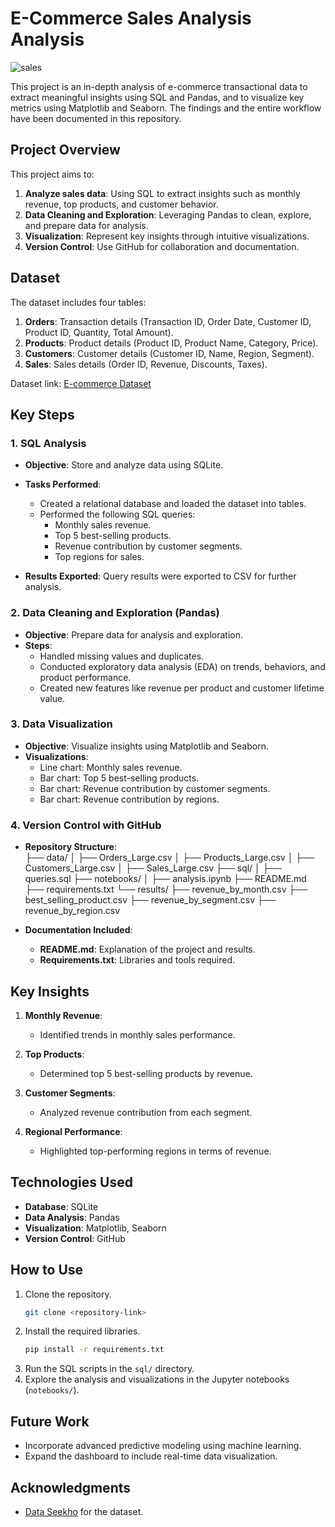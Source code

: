 # E-Commerce Sales Analysis Analysis
![sales](https://github.com/user-attachments/assets/0e47c958-5990-4a45-932a-5924711cafff)

This project is an in-depth analysis of e-commerce transactional data to extract meaningful insights using SQL and Pandas, and to visualize key metrics using Matplotlib and Seaborn. The findings and the entire workflow have been documented in this repository.

## Project Overview  
This project aims to:  
1. **Analyze sales data**: Using SQL to extract insights such as monthly revenue, top products, and customer behavior.  
2. **Data Cleaning and Exploration**: Leveraging Pandas to clean, explore, and prepare data for analysis.  
3. **Visualization**: Represent key insights through intuitive visualizations.  
4. **Version Control**: Use GitHub for collaboration and documentation.  

## Dataset  
The dataset includes four tables:  

1. **Orders**: Transaction details (Transaction ID, Order Date, Customer ID, Product ID, Quantity, Total Amount).  
2. **Products**: Product details (Product ID, Product Name, Category, Price).  
3. **Customers**: Customer details (Customer ID, Name, Region, Segment).  
4. **Sales**: Sales details (Order ID, Revenue, Discounts, Taxes).  

Dataset link: [E-commerce Dataset](https://github.com/dataseekho/sql-basics-beyond/tree/main/dataset)  

## Key Steps  

### 1. SQL Analysis  
- **Objective**: Store and analyze data using SQLite.  
- **Tasks Performed**:  
  - Created a relational database and loaded the dataset into tables.  
  - Performed the following SQL queries:  
    - Monthly sales revenue.  
    - Top 5 best-selling products.  
    - Revenue contribution by customer segments.  
    - Top regions for sales.  

- **Results Exported**: Query results were exported to CSV for further analysis.  

### 2. Data Cleaning and Exploration (Pandas)  
- **Objective**: Prepare data for analysis and exploration.  
- **Steps**:  
  - Handled missing values and duplicates.  
  - Conducted exploratory data analysis (EDA) on trends, behaviors, and product performance.  
  - Created new features like revenue per product and customer lifetime value.  

### 3. Data Visualization  
- **Objective**: Visualize insights using Matplotlib and Seaborn.  
- **Visualizations**:  
  - Line chart: Monthly sales revenue.  
  - Bar chart: Top 5 best-selling products.  
  - Bar chart: Revenue contribution by customer segments.  
  - Bar chart: Revenue contribution by regions.  

### 4. Version Control with GitHub  
- **Repository Structure**:  
  ├── data/
  │   ├── Orders_Large.csv
  │   ├── Products_Large.csv
  │   ├── Customers_Large.csv
  │   ├── Sales_Large.csv
  ├── sql/
  │   ├── queries.sql
  ├── notebooks/
  │   ├── analysis.ipynb
  ├── README.md
  ├── requirements.txt
  └── results/
      ├── revenue_by_month.csv
      ├── best_selling_product.csv
      ├── revenue_by_segment.csv
      ├── revenue_by_region.csv

- **Documentation Included**:  
  - **README.md**: Explanation of the project and results.  
  - **Requirements.txt**: Libraries and tools required.  

## Key Insights  

1. **Monthly Revenue**:  
   - Identified trends in monthly sales performance.  

2. **Top Products**:  
   - Determined top 5 best-selling products by revenue.  

3. **Customer Segments**:  
   - Analyzed revenue contribution from each segment.  

4. **Regional Performance**:  
   - Highlighted top-performing regions in terms of revenue.
     
## Technologies Used  
- **Database**: SQLite  
- **Data Analysis**: Pandas  
- **Visualization**: Matplotlib, Seaborn  
- **Version Control**: GitHub  

## How to Use  
1. Clone the repository.  
   ```bash
   git clone <repository-link>
   ```
2. Install the required libraries.  
   ```bash
   pip install -r requirements.txt
   ```
3. Run the SQL scripts in the `sql/` directory.  
4. Explore the analysis and visualizations in the Jupyter notebooks (`notebooks/`).  

## Future Work  
- Incorporate advanced predictive modeling using machine learning.  
- Expand the dashboard to include real-time data visualization.  

## Acknowledgments  
- [Data Seekho](https://github.com/dataseekho/sql-basics-beyond) for the dataset.  
